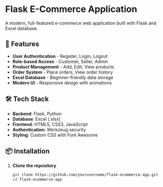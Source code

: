 # Flask E-Commerce Application

A modern, full-featured e-commerce web application built with Flask and Excel database.

## 🚀 Features

- **User Authentication** - Register, Login, Logout
- **Role-based Access** - Customer, Seller, Admin
- **Product Management** - Add, Edit, View products
- **Order System** - Place orders, View order history
- **Excel Database** - Beginner-friendly data storage
- **Modern UI** - Responsive design with animations

## 🛠️ Tech Stack

- **Backend**: Flask, Python
- **Database**: Excel (.xlsx)
- **Frontend**: HTML5, CSS3, JavaScript
- **Authentication**: Werkzeug security
- **Styling**: Custom CSS with Font Awesome

## 📦 Installation

1. **Clone the repository**
   ```bash
   git clone https://github.com/yourusername/flask-ecommerce-app.git
   cd flask-ecommerce-app
